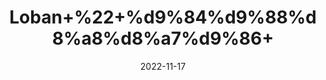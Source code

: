 ---
title: 'Loban+%22+%d9%84%d9%88%d8%a8%d8%a7%d9%86+'
date: '2022-11-17' 
metatag: '' 
inventory: '0' 
draft: false 
# meta description 
shortDescripton: 'Benzoin+Tree+Gum%22+Loban+is+considered+to+be+good+medicine+in+Ayurveda.+Talking+about+its+benefits%2c+it+is+beneficial+in+stopping+vomiting%2c+reducing+abdominal+pain%2c+arthritis%2c+calming+the+mind%2c+etc.'
description: 'Natural+Gums+%d9%82%d8%af%d8%b1%d8%aa%db%8c+%da%af%d9%88%d9%86%d8%af'
longdescription: ''
tags: ''
brand: ''
subCategory: ''
unit: '10 gm-Pk'
sellCount: '0'
featured: True
# product Price
price: '30.0'
# Product Short Description
shortDescription: 'Benzoin+Tree+Gum%22+Loban+is+considered+to+be+good+medicine+in+Ayurveda.+Talking+about+its+benefits%2c+it+is+beneficial+in+stopping+vomiting%2c+reducing+abdominal+pain%2c+arthritis%2c+calming+the+mind%2c+etc.'
productID: '2A8736DB-0B2D-ED11-9968-005056B3A416'
type: 'products'
category: 'Natural+Gums+%d9%82%d8%af%d8%b1%d8%aa%db%8c+%da%af%d9%88%d9%86%d8%af' 
thumnailproduct: 'https://eraconnect.blob.core.windows.net/product-images/aminsaddiquidawakhana/2A8736DB-0B2D-ED11-9968-005056B3A416.webp' 
images:
  - image: 'https://eraconnect.blob.core.windows.net/product-images/aminsaddiquidawakhana/2A8736DB-0B2D-ED11-9968-005056B3A416.webp'  
Variants:
---